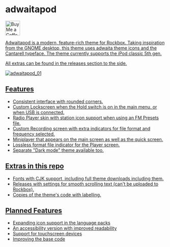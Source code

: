# adwaitapod
<a href='https://ko-fi.com/dook_' target='_blank'><img height='35' style='border:0px;height:46px;' src='https://storage.ko-fi.com/cdn/brandasset/kofi_s_tag_white.png?' border='0' alt='Buy Me a Coffee at ko-fi.com' />

Adwaitapod is a modern, feature-rich theme for Rockbox. Taking inspiration from the GNOME desktop, this theme uses adwaita theme icons and the Cantarell typeface. The theme currently supports the iPod classic 5th gen. 

 All extras can be found in the releases section to the side.

![adwaitapod_01](https://user-images.githubusercontent.com/66568057/174451379-cd576667-dd13-4df4-9787-87047f1f8656.png)

## Features

- Consistent interface with rounded corners.
- Custom Lockscreen when the Hold switch is on in the main menu, or when USB is connected.
- Radio Player skin with station icon support when using an FM Presets file.
- Custom Recording screen with extra indicators for file format and frequency selected.
- Miniplayer that appears on the main screen as well as the quick screen.
- Lossless format file indicator for the Player screen.
- Separate "Dark mode" theme available too.


## Extras in this repo

- Fonts with CJK support, including full theme downloads including them.
- Releases with settings for smooth scrolling text (can't be uploaded to Rockbox).
- Copies of the theme's code with labelling.

## Planned Features

- Expanding icon support in the language packs
- An accessibility version with improved readability
- Support for touchscreen devices
- Improving the base code

